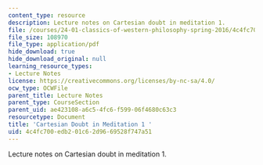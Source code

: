 ```yaml
---
content_type: resource
description: Lecture notes on Cartesian doubt in meditation 1.
file: /courses/24-01-classics-of-western-philosophy-spring-2016/4c4fc700edb201c62d9669528f747a51_MIT24_01S16_SES10.pdf
file_size: 108970
file_type: application/pdf
hide_download: true
hide_download_original: null
learning_resource_types:
- Lecture Notes
license: https://creativecommons.org/licenses/by-nc-sa/4.0/
ocw_type: OCWFile
parent_title: Lecture Notes
parent_type: CourseSection
parent_uid: ae423108-a6c5-4fc6-f599-06f4680c63c3
resourcetype: Document
title: 'Cartesian Doubt in Meditation 1 '
uid: 4c4fc700-edb2-01c6-2d96-69528f747a51
---
```

Lecture notes on Cartesian doubt in meditation 1.